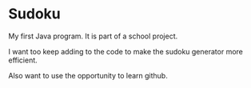 # Sudoku

My first Java program. It is part of a school project. 

I want too keep adding to the code to make the sudoku generator more efficient.

Also want to use the opportunity to learn github.
